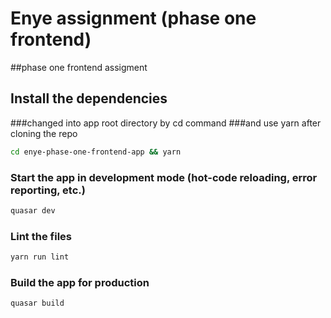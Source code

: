 # Enye assignment (phase one frontend)

##phase one frontend assigment

## Install the dependencies

###changed into app root directory by cd command
###and use yarn after cloning the repo
```bash
cd enye-phase-one-frontend-app && yarn
```

### Start the app in development mode (hot-code reloading, error reporting, etc.)

```bash
quasar dev
```

### Lint the files

```bash
yarn run lint
```

### Build the app for production

```bash
quasar build
```
